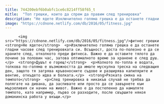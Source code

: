 ```yaml
---
title: 744200ebf6b0abfc1ce6c8214ff58f65_t
mitle:  "Топ грешки, които да спрем да правим след тренировка"
description: "Не ядете Изключително голяма грешка е да останете гладни часове след тренировката си. Всъщност, доста по-полезно е да се храните след, отколкото преди фитнеса. Важно е да оставите тялото да почине за половин час, затова оптималното време за хранене е след душ. Душът е горещ! Колкото по-топла е водата, толкова по-голяма е възможността да имате …"
image: "https://cdnone.netlify.com/db/2016/05/fitness.jpg"
---
```


          <img src="https://cdnone.netlify.com/db/2016/05/fitness.jpg"/>фитнес грешки         <strong>Не ядете</strong>  <p>Изключително голяма грешка е да останете гладни часове след тренировката си. Всъщност, доста по-полезно е да се храните след, отколкото преди фитнеса. Важно е да оставите тялото да почине за половин час, затова оптималното време за хранене е след душ.</p>  <strong>Душът е горещ!</strong>  <p>Колкото по-топла е водата, толкова по-голяма е възможността да имате мускулна треска на следващия ден, защото тя загрява кръвоносните съдове и разширява капилярите и вентие, откъдето идва и болката.</p>  <strong>Рязката смяна на темпото</strong>  <p>След тренировка в никакъв случай не трябва да полягате на дивана, да заспивате или просто да се завърнете към мързеливия си начин на живот. Важно е да постепенно да намаляте темпото, като например, първо се разходите, после свършите някоя домакинска работа у вкъщи.</p>        